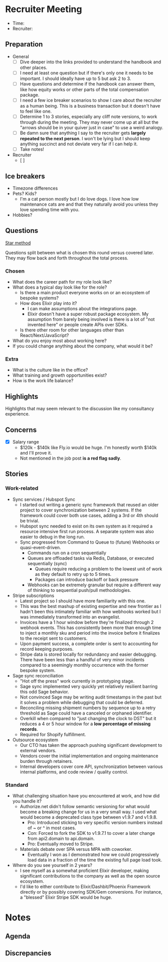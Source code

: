  # Recruiter Meeting
 
* Time: 
* Recruiter: 

## Preparation

* General
	* [ ] Dive deeper into the links provided to understand the handbook and other places.
	* [ ] I need at least one question but if there's only one it needs to be important. I should ideally have up to 5 but ask 2 to 3.
	* [ ] Have questions and determine if the handbook can answer them, like how equity works or other parts of the total compensation package.
	* [ ] I need a few ice breaker scenarios to show I care about the recruiter as a human being. This is a business transaction but it doesn't have to feel like one.
	* [ ] Determine 1 to 3 stories, especially any cliff note versions, to work through during the meeting. They may never come up at all but the "arrows should be in your quiver just in case" to use a weird analogy.
	* [ ] Be damn sure that anything I say to the recruiter gets **largely repeated to the next person**. I won't be lying but I should keep anything succinct and not deviate very far if I can help it.
	* [ ] Take notes!
* Recruiter
	* [ ] 

## Ice breakers

* Timezone differences
* Pets? Kids?
	* I'm a cat person mostly but I do love dogs. I love how low maintenance cats are and that they naturally avoid you unless they love spending time with you.
* Hobbies?

## Questions

[Star method](https://zety.com/blog/star-method-interview)

Questions split between what is chosen this round versus covered later. They may flow back and forth throughout the total process.

### Chosen

* What does the career path for my role look like?
* What does a typical day look like for the role?
	* Is there a main product everyone works on or an ecosystem of bespoke systems?
	* How does Elixir play into it?
		* I can make assumptions about the integrations page.
		* Elixir doesn't have a super robust package ecosystem. My assumption from barely being involved is there is a lot of "not invented here" or people create APIs over SDKs.
	* Is there other room for other languages other than React/Next/JavaScript?
* What do you enjoy most about working here?
* If you could change anything about the company, what would it be?

### Extra

* What is the culture like in the office?
* What training and growth opportunities exist?
* How is the work life balance?

## Highlights

Highlights that may seem relevant to the discussion like my consultancy experience.

## Concerns

* [x] Salary range
	* $120k - $140k like Fly.io would be huge. I'm honestly worth $140k and I'll prove it.
	* Not mentioned in the job post **is a red flag sadly**.

## Stories

### Work-related

* Sync services / Hubspot Sync
	* I started out writing a generic sync framework that reused an older project to cover synchronization between 2 systems. If the framework could cover both use cases, adding a 3rd or 4th should be trivial.
	* Hubspot sync needed to exist on its own system as it required a resource intensive first run process. A separate system was also easier to debug in the long run.
	* Sync progressed from Command to Queue to (future) Webhooks or quasi-event-driven.
		* Commands run on a cron sequentially
		* Queues are offloaded tasks via Redis, Database, or executed sequentially (sync)
			* Queues require reducing a problem to the lowest unit of work as they default to retry up to 5 times.
			* Packages can introduce backoff or back pressure
		* Webhooks can be extremely granular but require a different way of thinking to sequential push/pull methodologies.
* Stripe subscriptions
	* Latest project so I should have more familiarity with this one.
	* This was the best mashup of existing expertise and new frontier as I hadn't been this intimately familiar with how webhooks worked but I was immediately transformed into an evangelist.
	* Invoices have a 1 hour window before they're finalized through 2 webhook events. This has consistently been more than enough time to inject a monthly sku and period into the invoice before it finalizes to the receipt sent to customers.
	* Upon payment success, a complete order is sent to accounting for record keeping purposes.
	* Stripe data is stored locally for redundancy and easier debugging. There have been less than a handful of very minor incidents compared to a seemingly monthly occurrence with the former bespoke system.
* Sage sync reconciliation
    * "Hot off the press" work currently in prototyping stage.
    * Sage sync implemented very quickly yet relatively resilient barring this odd Sage behavior.
    * Not convinced Sage may be writing audit timestamps in the past but it solves a problem while debugging that could be deferred.
    * Reconciling missing shipment numbers by sequence up to a retry threshold as Sage could have a canceled or orphaned identifier.
    * Overkill when compared to "just changing the clock to DST" but it reduces a 4 or 5 hour window for a **low percentage of missing records**.
    * Required for Shopify fulfillment.
* Outsource ecosystem
    * Our CTO has taken the approach pushing significant development to external vendors.
    * Vendors cover the initial implementation and ongoing maintenance burden through retainers.
    * Internal developers cover core API, synchronization between various internal platforms, and code review / quality control.

### Standard

* What challenging situation have you encountered at work, and how did you handle it?
	* Authorize.net didn't follow semantic versioning for what would become a breaking change for us in a very small way. I used what would become a deprecated class type between v1.9.7 and v1.9.8.
		* Pro: Introduced sticking to very specific version numbers instead of ~ or ^ in most cases.
		* Con: Forced to fork the SDK to v1.9.7.1 to cover a later change from api2.domain to api.domain.
		* Pro: Eventually moved to Stripe.
	* Materials debate over SPA versus MPA with coworker.
		* Eventually I won as I demonstrated how we could progressively load data in a fraction of the time the existing full page load took.
* Where do you see yourself in 2 years?
	* I see myself as a somewhat proficient Elixir developer, making significant contributions to the company as well as the open source ecosystem.
	* I'd like to either contribute to Elixir/Dashbit/Phoenix Framework directly or by possibly covering SDK/Gem conversions. For instance, a "blessed" Elixir Stripe SDK would be huge.

# Notes

## Agenda

## Discrepancies
